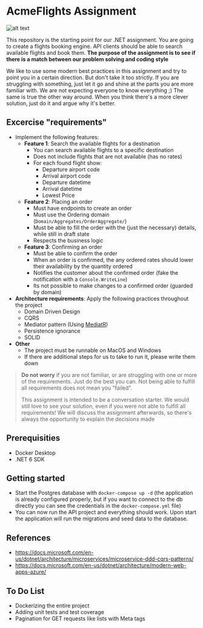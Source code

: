 # AcmeFlights Assignment

![alt text](/acmeflights-image.jpg)

This repository is the starting point for our .NET assignment. You are going to create a flights booking engine. API clients should be able to search available flights and book them. **The purpose of the assignment is to see if there is a match between our problem solving and coding style**

We like to use some modern best practices in this assignment and try to point you in a certain direction. But don't take it too strictly. If you are struggling with something, just let it go and shine at the parts you are more familiar with. We are not expecting everyone to know everything ;) The same is true the other way around. When you think there's a more clever solution, just do it and argue why it's better.

## Excercise "requirements"

- Implement the following features:
    - **Feature 1**: Search the available flights for a destination
        - You can search available flights to a specific destination
        - Does not include flights that are not available (has no rates)
        - For each found flight show:
          - Departure airport code
          - Arrival airport code
          - Departure datetime
          - Arrival datetime
          - Lowest Price
    - **Feature 2**: Placing an order
        - Must have endpoints to create an order
        - Must use the Ordering domain (`Domain/Aggregates/OrderAggregate/`)
        - Must be able to fill the order with the (just the necessary) details, while still in draft state
        - Respects the business logic
    - **Feature 3**: Confirming an order
        - Must be able to confirm the order
        - When an order is confirmed, the any ordered rates should lower their availability by the quantity ordered
        - Notifies the customer about the confirmed order (fake the notification with a `Console.WriteLine`)
        - Its not possible to make changes to a confirmed order (guarded by domain)
- **Architecture requirements**: Apply the following practices throughout the project
    - Domain Driven Design
    - CQRS
    - Mediator pattern (Using [MediatR](https://github.com/jbogard/MediatR))
    - Persistence ignorance
    - SOLID
- **Other**
    - The project must be runnable on MacOS and Windows
    - If there are additional steps for us to take to run it, please write them down

> **Do not worry** if you are not familiar, or are struggling with one or more of the requirements. Just do the best you can. Not being able to fulfill all requirements does not mean you "failed".
> 
> This assignment is intended to be a conversation starter. We would still love to see your solution, even if you were not able to fulfill all requirements! We will discuss the assignment afterwards, so there's always the opportunity to explain the decisions made

## Prerequisities

- Docker Desktop
- .NET 6 SDK

## Getting started

- Start the Postgres database with `docker-compose up -d` (the application is already configured properly, but if you want to connect to the db directly you can see the credentials in the `docker-compose.yml` file)
- You can now run the API project and everything should work. Upon start the application will run the migrations and seed data to the database.

## References 

- https://docs.microsoft.com/en-us/dotnet/architecture/microservices/microservice-ddd-cqrs-patterns/
- https://docs.microsoft.com/en-us/dotnet/architecture/modern-web-apps-azure/

## To Do List
- Dockerizing the entire project
- Adding unit tests and test coverage
- Pagination for GET requests like lists with Meta tags